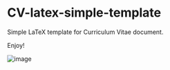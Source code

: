 # CV-latex-simple-template
Simple LaTeX template for Curriculum Vitae document. 

Enjoy!

![image](https://user-images.githubusercontent.com/39412466/102920300-ccf95500-448a-11eb-83f0-1d83506b4102.png)
